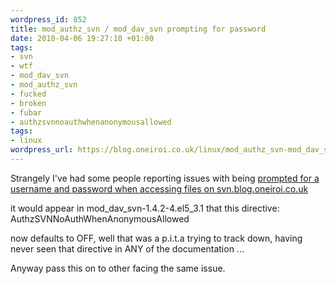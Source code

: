 ```yaml
--- 
wordpress_id: 852
title: mod_authz_svn / mod_dav_svn prompting for password
date: 2010-04-06 19:27:10 +01:00
tags: 
- svn
- wtf
- mod_dav_svn
- mod_authz_svn
- fucked
- broken
- fubar
- authzsvnnoauthwhenanonymousallowed
tags: 
- linux
wordpress_url: https://blog.oneiroi.co.uk/linux/mod_authz_svn-mod_dav_svn-prompting-for-password
---
```

Strangely I've had some people reporting issues with being <a href="https://OFFLINE/saiweb/ticket/68">prompted for a username and password when accessing files on svn.blog.oneiroi.co.uk 
</a>

it would appear in mod_dav_svn-1.4.2-4.el5_3.1 that this directive: AuthzSVNNoAuthWhenAnonymousAllowed

now defaults to OFF, well that was a p.i.t.a trying to track down, having never seen that directive in ANY of the documentation ...

Anyway pass this on to other facing the same issue.

